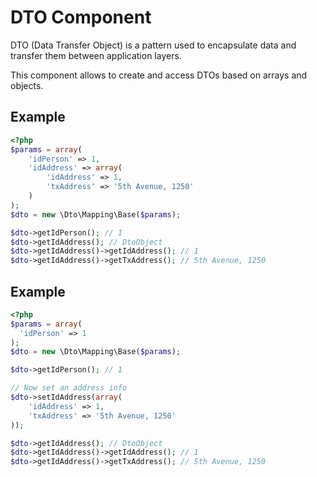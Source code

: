DTO Component
==========
DTO (Data Transfer Object) is a pattern used to encapsulate data and transfer them between application layers.

This component allows to create and access DTOs based on arrays and objects.

Example 
---------
```php
<?php
$params = array(
    'idPerson' => 1,
    'idAddress' => array(
        'idAddress' => 1,
        'txAddress' => '5th Avenue, 1250'
    )
);
$dto = new \Dto\Mapping\Base($params);

$dto->getIdPerson(); // 1
$dto->getIdAddress(); // DtoObject
$dto->getIdAddress()->getIdAddress(); // 1
$dto->getIdAddress()->getTxAddress(); // 5th Avenue, 1250
```

Example
---------
```php
<?php
$params = array(
  'idPerson' => 1
);
$dto = new \Dto\Mapping\Base($params);

$dto->getIdPerson(); // 1

// Now set an address info
$dto->setIdAddress(array(
    'idAddress' => 1,
    'txAddress' => '5th Avenue, 1250'
));

$dto->getIdAddress(); // DtoObject
$dto->getIdAddress()->getIdAddress(); // 1
$dto->getIdAddress()->getTxAddress(); // 5th Avenue, 1250
```
